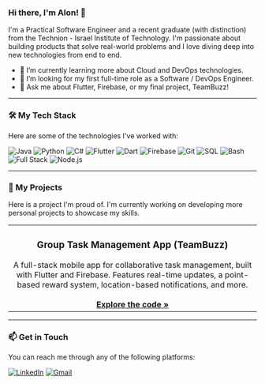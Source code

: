 ### Hi there, I'm Alon! 👋

I'm a Practical Software Engineer and a recent graduate (with distinction) from the Technion - Israel Institute of Technology. I'm passionate about building products that solve real-world problems and I love diving deep into new technologies from end to end.

- 🌱 I’m currently learning more about Cloud and DevOps technologies.
- 🔭 I’m looking for my first full-time role as a Software / DevOps Engineer.
- 💬 Ask me about Flutter, Firebase, or my final project, TeamBuzz!

---

### 🛠️ My Tech Stack

Here are some of the technologies I've worked with:

![Java](https://img.shields.io/badge/Java-ED8B00?style=for-the-badge&logo=openjdk&logoColor=white)
![Python](https://img.shields.io/badge/Python-3776AB?style=for-the-badge&logo=python&logoColor=white)
![C#](https://img.shields.io/badge/C%23-239120?style=for-the-badge&logo=c-sharp&logoColor=white)
![Flutter](https://img.shields.io/badge/Flutter-02569B?style=for-the-badge&logo=flutter&logoColor=white)
![Dart](https://img.shields.io/badge/Dart-0175C2?style=for-the-badge&logo=dart&logoColor=white)
![Firebase](https://img.shields.io/badge/Firebase-FFCA28?style=for-the-badge&logo=firebase&logoColor=white)
![Git](https://img.shields.io/badge/GIT-E44C30?style=for-the-badge&logo=git&logoColor=white)
![SQL](https://img.shields.io/badge/SQL-025E8C?style=for-the-badge&logo=MicrosoftSQLServer&logoColor=white)
![Bash](https://img.shields.io/badge/Bash-4EAA25?style=for-the-badge&logo=GNUBash&logoColor=white)
![Full Stack](https://img.shields.io/badge/Full%20Stack-734F96?style=for-the-badge&logoColor=white)
![Node.js](https://img.shields.io/badge/Node.js-339933?style=for-the-badge&logo=node.js&logoColor=white)

---

### 🚀 My Projects

Here is a project I'm proud of. I'm currently working on developing more personal projects to showcase my skills.

<table>
<tr>
<td width="100%">
<h3 align="center">Group Task Management App (TeamBuzz)</h3>
<div align="center">
A full-stack mobile app for collaborative task management, built with Flutter and Firebase. Features real-time updates, a point-based reward system, location-based notifications, and more.
<br/><br/>
<a href="https://github.com/sirmalev/GroupTaskManagementApp" target="_blank"><strong>Explore the code »</strong></a>
</div>
</td>
</tr>
</table>

---

### 📫 Get in Touch

You can reach me through any of the following platforms:

<a href="https://il.linkedin.com/in/alon-malev" target="_blank"><img src="https://img.shields.io/badge/LinkedIn-0077B5?style=for-the-badge&logo=linkedin&logoColor=white" alt="LinkedIn"></a>
<a href="mailto:sir.alonmalev@gmail.com"><img src="https://img.shields.io/badge/Gmail-D14836?style=for-the-badge&logo=gmail&logoColor=white" alt="Gmail"></a>
